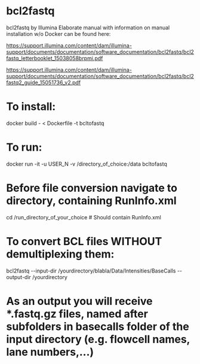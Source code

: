 # bcl2fastq
bcl2fastq by Illumina
Elaborate manual with information on manual installation w/o Docker can be found here:

https://support.illumina.com/content/dam/illumina-support/documents/documentation/software_documentation/bcl2fastq/bcl2fastq_letterbooklet_15038058brpmi.pdf

https://support.illumina.com/content/dam/illumina-support/documents/documentation/software_documentation/bcl2fastq/bcl2fastq2_guide_15051736_v2.pdf

# To install:
docker build - < Dockerfile -t bcltofastq

# To run:
docker run -it -u USER_N -v /directory_of_choice:/data  bcltofastq

# Before file conversion navigate to directory, containing RunInfo.xml
cd /run_directory_of_your_choice # Should contain RunInfo.xml

# To convert BCL files WITHOUT demultiplexing them:

bcl2fastq --input-dir /yourdirectory/blabla/Data/Intensities/BaseCalls --output-dir /yourdirectory

# As an output you will receive *.fastq.gz files, named after subfolders in basecalls folder of the input directory (e.g. flowcell names, lane numbers,...)


